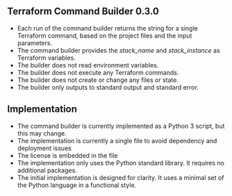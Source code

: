 ## Terraform Command Builder 0.3.0

- Each run of the command builder returns the string for a single Terraform command, based on the project files and the input parameters.
- The command builder provides the *stack_name* and *stack_instance* as Terraform variables.
- The builder does not read environment variables.
- The builder does not execute any Terraform commands. 
- The builder does not create or change any files or state.
- The builder only outputs to standard output and standard error.

## Implementation

- The command builder is currently implemented as a Python 3 script, but this may change.
- The implementation is currently a single file to avoid dependency and deployment issues
- The license is embedded in the file
- The implementation only uses the Python standard library. It requires no additional packages.
- The initial implementation is designed for clarity. It uses a minimal set of the Python language in a functional style.
